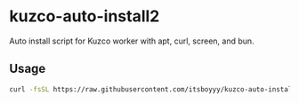 # kuzco-auto-install2

Auto install script for Kuzco worker with apt, curl, screen, and bun.

## Usage

```bash
curl -fsSL https://raw.githubusercontent.com/itsboyyy/kuzco-auto-install2/main/install.sh | bash
```

